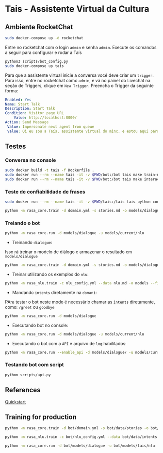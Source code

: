 # Tais - Assistente Virtual da Cultura

## Ambiente RocketChat

```sh
sudo docker-compose up -d rocketchat
```

Entre no rocketchat com o login `admin` e senha `admin`. Execute os comandos
a seguir para configurar e rodar a Taís

```sh
python3 scripts/bot_config.py
sudo docker-compose up tais
```

Para que a assistente virtual inicie a conversa você deve criar um `trigger`.
Para isso, entre no rocketchat como `admin`, e vá no painel do Livechat na
seção de Triggers, clique em `New Trigger`. Preencha o Trigger da seguinte forma:

```yaml
Enabled: Yes
Name: Start Talk
Description: Start Talk
Condition: Visitor page URL
    Value: http://localhost:8000/
Action: Send Message
 Value: Impersonate next agent from queue
 Value: Oi eu sou a Taís, assistente virtual do minc, e estou aqui para te ajudar a esclarecer dúvidas sobre a Lei Rouanet, posso também solucionar problemas de proposta e projeto
```
## Testes

### Conversa no console

```sh
sudo docker build -t tais -f Dockerfile .
sudo docker run --rm --name tais -it -v $PWD/bot:/bot tais make train-nlu
sudo docker run --rm --name tais -it -v $PWD/bot:/bot tais make interactive
```

### Teste de confiabilidade de frases

```sh
sudo docker run --rm --name tais -it -v $PWD/tais:/tais tais python confidence.py
```

```sh
python -m rasa_core.train -d domain.yml -s stories.md -o models/dialogue
```

### Treiando o bot

```sh
python -m rasa_core.run -d models/dialogue -u models/current/nlu
```

* Treinando `dialogue`:

Isso rá treinar o modelo de diálogo e armazenar o resultado em `models/dialogue`

```sh
python -m rasa_core.train -d domain.yml -s stories.md -o models/dialogue
```

* Treinar utilizando os exemplos do `nlu`:

```sh
python -m rasa_nlu.train -c nlu_config.yml --data nlu.md -o models --fixed_model_name nlu --project current --verbose
```

* Mandando `intents` diretamente na `domani`:

PAra testar o bot neste modo é necessário chamar as `intents` diretamente, como: `/greet` ou `goodbye`

```sh
python -m rasa_core.run -d models/dialogue
```

* Executando bot no console:

```sh
python -m rasa_core.run -d models/dialogue -u models/current/nlu
```

* Executando o bot com a `API` e arquivo de `log` habilitados:

```sh
python -m rasa_core.run --enable_api -d models/dialogue/ -u models/current/nlu/ -o out.log
```

### Testando bot com script

```sh
python scripts/api.py
```

## References
[Quickstart](https://rasa.com/docs/core/quickstart/)

## Training for production

```sh
python -m rasa_core.train -d bot/domain.yml -s bot/data/stories -o bot/models/dialogue --epochs 1200
```

```sh
python -m rasa_nlu.train -c bot/nlu_config.yml --data bot/data/intents -o bot/models --fixed_model_name nlu --project tais --verbose
```

```sh
python -m rasa_core.run -d bot/models/dialogue -u bot/models/tais/nlu
```

